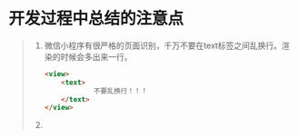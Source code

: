 # 开发过程中总结的注意点

> 1. 微信小程序有很严格的页面识别，千万不要在text标签之间乱换行。渲染的时候会多出来一行。
>
>    ```html
>    <view>
>        <text>
>           	 不要乱换行！！！
>        </text>
>    </view>
>    ```
>
> 2. 